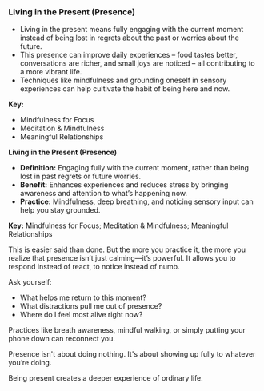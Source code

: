 ### Living in the Present (Presence)

- Living in the present means fully engaging with the current moment instead of being lost in regrets about the past or worries about the future.
- This presence can improve daily experiences – food tastes better, conversations are richer, and small joys are noticed – all contributing to a more vibrant life.
- Techniques like mindfulness and grounding oneself in sensory experiences can help cultivate the habit of being here and now.

**Key:**
- Mindfulness for Focus
- Meditation & Mindfulness
- Meaningful Relationships

**Living in the Present (Presence)**

- **Definition:** Engaging fully with the current moment, rather than being lost in past regrets or future worries.
- **Benefit:** Enhances experiences and reduces stress by bringing awareness and attention to what’s happening now.
- **Practice:** Mindfulness, deep breathing, and noticing sensory input can help you stay grounded.

**Key:** Mindfulness for Focus; Meditation & Mindfulness; Meaningful Relationships


This is easier said than done. But the more you practice it, the more you realize that presence isn’t just calming—it’s powerful. It allows you to respond instead of react, to notice instead of numb.

Ask yourself:
- What helps me return to this moment?
- What distractions pull me out of presence?
- Where do I feel most alive right now?

Practices like breath awareness, mindful walking, or simply putting your phone down can reconnect you.

Presence isn't about doing nothing. It's about showing up fully to whatever you’re doing.

Being present creates a deeper experience of ordinary life.